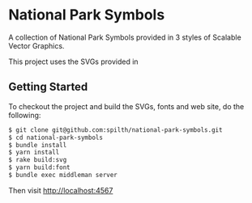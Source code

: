 # National Park Symbols

A collection of National Park Symbols provided in 3 styles of Scalable Vector Graphics.

This project uses the SVGs provided in 

## Getting Started

To checkout the project and build the SVGs, fonts and web site, do the following:

```bash
$ git clone git@github.com:spilth/national-park-symbols.git
$ cd national-park-symbols
$ bundle install
$ yarn install
$ rake build:svg
$ yarn build:font
$ bundle exec middleman server
```

Then visit <http://localhost:4567>
